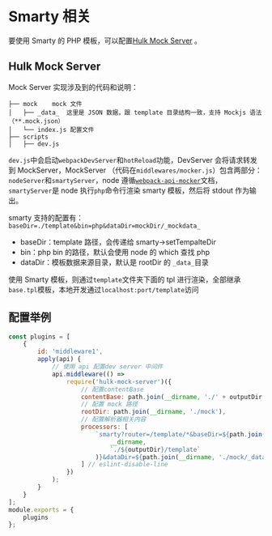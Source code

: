 # Smarty 相关

要使用 Smarty 的 PHP 模板，可以配置[Hulk Mock Server](https://www.npmjs.com/package/hulk-mock-server) 。

## Hulk Mock Server

Mock Server 实现涉及到的代码和说明：

```
├── mock    mock 文件
│   ├── _data_  这里是 JSON 数据，跟 template 目录结构一致，支持 Mockjs 语法（**.mock.json）
│   └── index.js 配置文件
├── scripts
│   ├── dev.js
```

`dev.js`中会启动`webpackDevServer`和`hotReload`功能，DevServer 会将请求转发到 MockServer，MockServer （代码在`middlewares/mocker.js`）包含两部分：`nodeServer`和`smartyServer`，node 遵循[`webpack-api-mocker`](https://github.com/jaywcjlove/webpack-api-mocker/)文档，`smartyServer`是 node 执行`php`命令行渲染 smarty 模板，然后将 stdout 作为输出。

smarty 支持的配置有：`baseDir=./template&bin=php&dataDir=mockDir/_mockdata_`

-   baseDir：template 路径，会传递给 smarty->setTempalteDir
-   bin：php bin 的路径，默认会使用 node 的 which 查找 php
-   dataDir：模板数据来源目录，默认是 rootDir 的 `_data_`目录

使用 Smarty 模板，则通过`template`文件夹下面的 tpl 进行渲染，全部继承`base.tpl`模板，本地开发通过`localhost:port/template`访问

## 配置举例

```js
const plugins = [
    {
        id: 'middleware1',
        apply(api) {
            // 使用 api 配置dev server 中间件
            api.middleware(() =>
                require('hulk-mock-server')({
                    // 配置contentBase
                    contentBase: path.join(__dirname, './' + outputDir + '/'),
                    // 配置 mock 路径
                    rootDir: path.join(__dirname, './mock'),
                    // 配置解析器相关内容
                    processors: [
                        `smarty?router=/template/*&baseDir=${path.join(
                            __dirname,
                            `./${outputDir}/template`
                        )}&dataDir=${path.join(__dirname, './mock/_data_')}`
                    ] // eslint-disable-line
                })
            );
        }
    }
];
module.exports = {
    plugins
};
```
